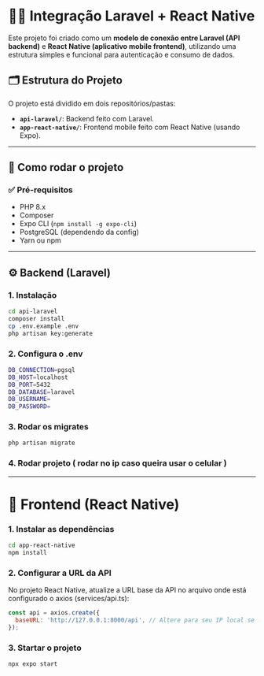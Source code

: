 # 📱🔗 Integração Laravel + React Native

Este projeto foi criado como um **modelo de conexão entre Laravel (API backend)** e **React Native (aplicativo mobile frontend)**, utilizando uma estrutura simples e funcional para autenticação e consumo de dados.

## 🗂 Estrutura do Projeto

O projeto está dividido em dois repositórios/pastas:

- **`api-laravel/`**: Backend feito com Laravel.
- **`app-react-native/`**: Frontend mobile feito com React Native (usando Expo).

---

## 🚀 Como rodar o projeto

### ✅ Pré-requisitos

- PHP 8.x
- Composer
- Expo CLI (`npm install -g expo-cli`)
- PostgreSQL (dependendo da config)
- Yarn ou npm

---

## ⚙️ Backend (Laravel)

### 1. Instalação

```bash
cd api-laravel
composer install
cp .env.example .env
php artisan key:generate
```

### 2. Configura o .env
```bash
DB_CONNECTION=pgsql
DB_HOST=localhost
DB_PORT=5432
DB_DATABASE=laravel
DB_USERNAME=
DB_PASSWORD=
```

### 3. Rodar os migrates
```bash
php artisan migrate
```
### 4. Rodar projeto ( rodar no ip caso queira usar o celular )
---

# 📱 Frontend (React Native)

### 1. Instalar as dependências 
```bash
cd app-react-native
npm install
```

### 2. Configurar a URL da API

No projeto React Native, atualize a URL base da API no arquivo onde está configurado o axios (services/api.ts):
```js
const api = axios.create({
  baseURL: 'http://127.0.0.1:8000/api', // Altere para seu IP local se testar no celular
});
```

### 3. Startar o projeto 
```bash
npx expo start
```
